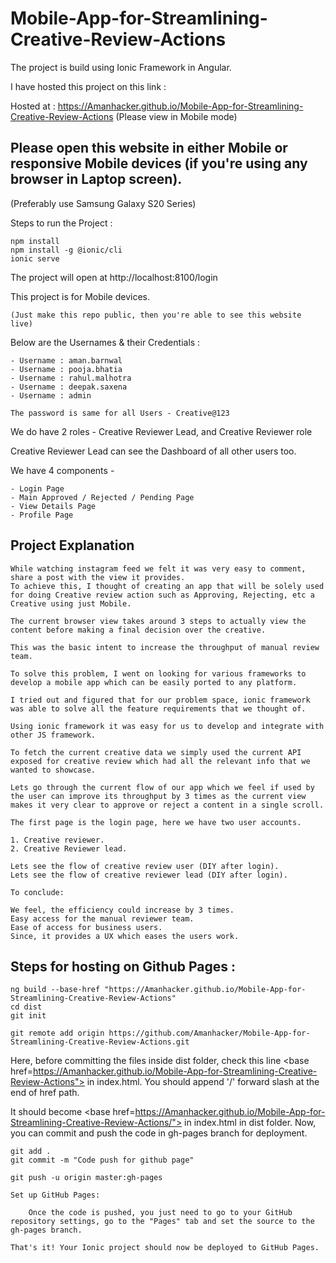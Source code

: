 # Mobile-App-for-Streamlining-Creative-Review-Actions

  The project is build using Ionic Framework in Angular.
  
   I have hosted this project on this link :
  
 Hosted at : https://Amanhacker.github.io/Mobile-App-for-Streamlining-Creative-Review-Actions 
      (Please view in Mobile mode)
    
  ## Please open this website in either Mobile or responsive Mobile devices (if you're using any browser in Laptop screen).
  (Preferably use Samsung Galaxy S20 Series)

  Steps to run the Project :

    npm install
    npm install -g @ionic/cli
    ionic serve

  The project will open at http://localhost:8100/login

  This project is for Mobile devices.
 
    (Just make this repo public, then you're able to see this website live)

  Below are the Usernames & their Credentials :

    - Username : aman.barnwal
    - Username : pooja.bhatia
    - Username : rahul.malhotra
    - Username : deepak.saxena
    - Username : admin

    The password is same for all Users - Creative@123

  We do have 2 roles - Creative Reviewer Lead, and Creative Reviewer role
  
  Creative Reviewer Lead can see the Dashboard of all other users too.
  
  We have 4 components -
    
    - Login Page
    - Main Approved / Rejected / Pending Page
    - View Details Page
    - Profile Page

## Project Explanation

    While watching instagram feed we felt it was very easy to comment, share a post with the view it provides. 
    To achieve this, I thought of creating an app that will be solely used for doing Creative review action such as Approving, Rejecting, etc a Creative using just Mobile.

    The current browser view takes around 3 steps to actually view the content before making a final decision over the creative. 

    This was the basic intent to increase the throughput of manual review team.

    To solve this problem, I went on looking for various frameworks to develop a mobile app which can be easily ported to any platform. 

    I tried out and figured that for our problem space, ionic framework was able to solve all the feature requirements that we thought of.

    Using ionic framework it was easy for us to develop and integrate with other JS framework. 

    To fetch the current creative data we simply used the current API exposed for creative review which had all the relevant info that we wanted to showcase.

    Lets go through the current flow of our app which we feel if used by the user can improve its throughput by 3 times as the current view makes it very clear to approve or reject a content in a single scroll.

    The first page is the login page, here we have two user accounts.

    1. Creative reviewer.
    2. Creative Reviewer lead.

    Lets see the flow of creative review user (DIY after login).
    Lets see the flow of creative reviewer lead (DIY after login).

    To conclude:

    We feel, the efficiency could increase by 3 times.
    Easy access for the manual reviewer team.
    Ease of access for business users.
    Since, it provides a UX which eases the users work.
    
   ## Steps for hosting on Github Pages :
	
	ng build --base-href "https://Amanhacker.github.io/Mobile-App-for-Streamlining-Creative-Review-Actions"
	cd dist
	git init
	
	git remote add origin https://github.com/Amanhacker/Mobile-App-for-Streamlining-Creative-Review-Actions.git

  Here, before committing the files inside dist folder, check this line <base href=https://Amanhacker.github.io/Mobile-App-for-Streamlining-Creative-Review-Actions"> in index.html.
  You should append '/' forward slash at the end of href path.

  It should become <base href=https://Amanhacker.github.io/Mobile-App-for-Streamlining-Creative-Review-Actions/"> in index.html in dist folder. Now, you can commit and push the code in 
  gh-pages branch for deployment.

	git add .
	git commit -m "Code push for github page"
	
	git push -u origin master:gh-pages

	Set up GitHub Pages: 
	
		Once the code is pushed, you just need to go to your GitHub repository settings, go to the "Pages" tab and set the source to the gh-pages branch.
		
	That's it! Your Ionic project should now be deployed to GitHub Pages.

